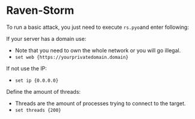 # Raven-Storm

To run a basic attack, you just need to execute ```rs.pyo```and enter following:


If your server has a domain use:
- Note that you need to own the whole network or you will go illegal.
- ```set web {https://yourprivatedomain.domain}```

If not use the IP:
- ```set ip {0.0.0.0}```

Define the amount of threads:
- Threads are the amount of processes trying to connect to the target.
- ```set threads {200}```

